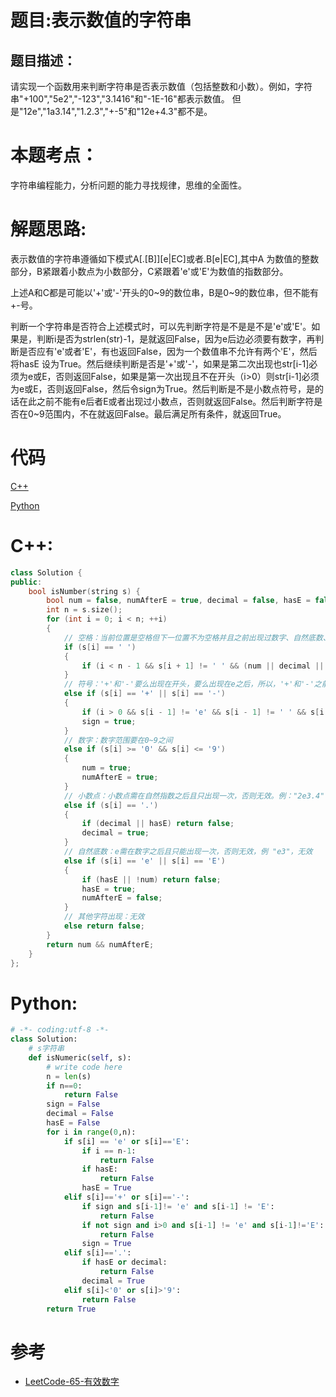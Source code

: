 # 题目:表示数值的字符串
## 题目描述：
请实现一个函数用来判断字符串是否表示数值（包括整数和小数）。例如，字符串"+100","5e2","-123","3.1416"和"-1E-16"都表示数值。 但是"12e","1a3.14","1.2.3","+-5"和"12e+4.3"都不是。
# 本题考点：
  
  字符串编程能力，分析问题的能力寻找规律，思维的全面性。
  
# 解题思路:
  
  表示数值的字符串遵循如下模式A[.[B]][e|EC]或者.B[e|EC],其中A 为数值的整数部分，B紧跟着小数点为小数部分，C紧跟着'e'或'E'为数值的指数部分。
  
  上述A和C都是可能以'+'或'-'开头的0~9的数位串，B是0~9的数位串，但不能有+-号。
  
  判断一个字符串是否符合上述模式时，可以先判断字符是不是是不是'e'或'E'。如果是，判断i是否为strlen(str)-1，是就返回False，因为e后边必须要有数字，再判断是否应有'e'或者'E'，有也返回False，因为一个数值串不允许有两个'E'，然后将hasE 设为True。然后继续判断是否是'+'或'-'，如果是第二次出现也str[i-1]必须为e或E，否则返回False，如果是第一次出现且不在开头（i>0）则str[i-1]必须为e或E，否则返回False，然后令sign为True。然后判断是不是小数点符号，是的话在此之前不能有e后者E或者出现过小数点，否则就返回False。然后判断字符是否在0~9范围内，不在就返回False。最后满足所有条件，就返回True。
# 代码

[C++](./NumericStrings.cpp)

[Python](./NumericStrings.py)

# C++: 
```c++
class Solution {
public:
    bool isNumber(string s) {
        bool num = false, numAfterE = true, decimal = false, hasE = false, sign = false;
        int n = s.size();
        for (int i = 0; i < n; ++i) 
        {
            // 空格：当前位置是空格但下一位置不为空格并且之前出现过数字、自然底数、小数点、符号，如：1. 3,返回false
            if (s[i] == ' ') 
            {
                if (i < n - 1 && s[i + 1] != ' ' && (num || decimal || hasE || sign)) return false;
            } 
            // 符号：'+'和'-'要么出现在开头，要么出现在e之后，所以，'+'和'-'之前一位必须为'e'或者' ' 例：" +12"或"2e+2"
            else if (s[i] == '+' || s[i] == '-') 
            {
                if (i > 0 && s[i - 1] != 'e' && s[i - 1] != ' ' && s[i - 1] != 'E') return false;
                sign = true;
            } 
            // 数字：数字范围要在0~9之间
            else if (s[i] >= '0' && s[i] <= '9') 
            {
                num = true;
                numAfterE = true;
            } 
            // 小数点：小数点需在自然指数之后且只出现一次，否则无效。例："2e3.4" 无效
            else if (s[i] == '.') 
            {
                if (decimal || hasE) return false;
                decimal = true;
            } 
            // 自然底数：e需在数字之后且只能出现一次，否则无效，例 "e3"，无效
            else if (s[i] == 'e' || s[i] == 'E') 
            {
                if (hasE || !num) return false;
                hasE = true;
                numAfterE = false;
            } 
            // 其他字符出现：无效
            else return false;
        }
        return num && numAfterE;
    }
};
```
# Python:
```python
# -*- coding:utf-8 -*-
class Solution:
    # s字符串
    def isNumeric(self, s):
        # write code here
        n = len(s)
        if n==0:
            return False
        sign = False
        decimal = False
        hasE = False
        for i in range(0,n):
            if s[i] == 'e' or s[i]=='E':
                if i == n-1:
                    return False
                if hasE:
                    return False
                hasE = True
            elif s[i]=='+' or s[i]=='-':
                if sign and s[i-1]!= 'e' and s[i-1] != 'E':
                    return False
                if not sign and i>0 and s[i-1] != 'e' and s[i-1]!='E':
                    return False
                sign = True
            elif s[i]=='.':
                if hasE or decimal:
                    return False
                decimal = True
            elif s[i]<'0' or s[i]>'9':
                return False
        return True
```
# 参考
  - [LeetCode-65-有效数字](https://github.com/bryceustc/LeetCode_Note/blob/master/cpp/Valid-Number/README.md)
